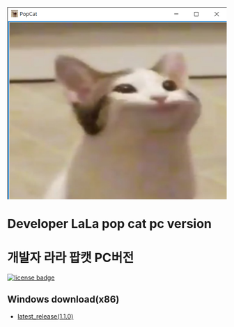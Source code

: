 <img src="images/image_banner.png" align="middle" width="1000"/>

# Developer LaLa pop cat pc version
# 개발자 라라 팝캣 PC버전


[![license badge](https://img.shields.io/badge/license-Apache--2.0-green.svg)](LICENSE)

## Windows download(x86)
- [latest_release(1.1.0)](https://github.com/firecomputer/Developer_LaLaPopCat/raw/main/1.0.0/PopCat_Setup.msi)

